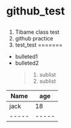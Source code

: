 # github_test
##
###
1. Tibame class test
2. github practice
3. test_test
=======
- bulleted1
- bulleted2
  > 1. sublist
  > 2. sublist
 
|Name|age|
-----|-----
|jack|18|
-----|-----
